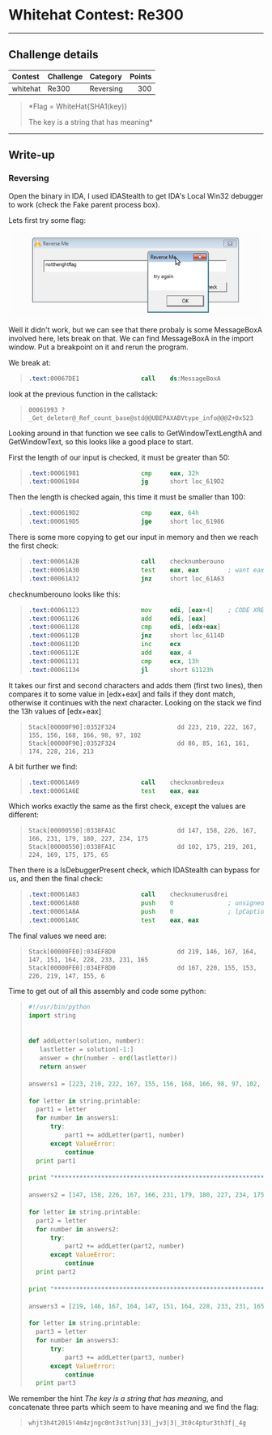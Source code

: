 # Whitehat Contest: Re300

----------
## Challenge details
| Contest        | Challenge     | Category  | Points |
|:---------------|:--------------|:----------|-------:|
| whitehat | Re300 | Reversing |    300 |

>*Flag = WhiteHat{SHA1(key)}
>
>The key is a string that has meaning*
----------

## Write-up
### Reversing

Open the binary in IDA, I used IDAStealth to get IDA's Local Win32 debugger to work (check the Fake parent process box).

Lets first try some flag:

![alt msgboxa](msgboxa.png)

Well it didn't work, but we can see that there probaly is some MessageBoxA involved here, lets break on that. We can find MessageBoxA in the import window. Put a breakpoint on it and rerun the program. 

We break at:

>```asm
>.text:00067DE1                 call    ds:MessageBoxA
>```

look at the previous function in the callstack:

>```
>00061993 ?_Get_deleter@_Ref_count_base@std@@UBEPAXABVtype_info@@@Z+0x523
>```

Looking around in that function we see calls to GetWindowTextLengthA and GetWindowText, so this looks like a good place to start.

First the length of our input is checked, it must be greater than 50:

>```asm
>.text:00061981                 cmp     eax, 32h
>.text:00061984                 jg      short loc_619D2
>```

Then the length is checked again, this time it must be smaller than 100:
>```asm
>.text:000619D2                 cmp     eax, 64h
>.text:000619D5                 jge     short loc_61986
>```

There is some more copying to get our input in memory and then we reach the first check:

>```asm
>.text:00061A2B                 call    checknumberouno
>.text:00061A30                 test    eax, eax        ; want eax to be nonzero
>.text:00061A32                 jnz     short loc_61A63
>```

checknumberouno looks like this:

>```asm
>.text:00061123                 mov     edi, [eax+4]    ; CODE XREF: checknumberouno+B4j
>.text:00061126                 add     edi, [eax]
>.text:00061128                 cmp     edi, [edx+eax]
>.text:0006112B                 jnz     short loc_6114D
>.text:0006112D                 inc     ecx
>.text:0006112E                 add     eax, 4
>.text:00061131                 cmp     ecx, 13h
>.text:00061134                 jl      short 61123h
>```
It takes our first and second characters and adds them (first two lines), then compares it to some value in [edx+eax] and fails if they dont match, otherwise it continues with the next character. Looking on the stack we find the 13h values of [edx+eax]

>```
>Stack[00000F90]:0352F324                 dd 223, 210, 222, 167, 155, 156, 168, 166, 98, 97, 102
>Stack[00000F90]:0352F324                 dd 86, 85, 161, 161, 174, 228, 216, 213
>```
A bit further we find:

>```asm
>.text:00061A69                 call    checknombredeux
>.text:00061A6E                 test    eax, eax
>```
Which works exactly the same as the first check, except the values are different:

>```
>Stack[00000550]:0338FA1C                 dd 147, 158, 226, 167, 166, 231, 179, 180, 227, 234, 175
>Stack[00000550]:0338FA1C                 dd 102, 175, 219, 201, 224, 169, 175, 175, 65
>```
Then there is a IsDebuggerPresent check, which IDAStealth can bypass for us, and then the final check:

>```asm
>.text:00061A83                 call    checknumerusdrei
>.text:00061A88                 push    0               ; unsigned int
>.text:00061A8A                 push    0               ; lpCaption
>.text:00061A8C                 test    eax, eax
>```

The final values we need are:
>```
>Stack[00000FE0]:034EF8D0                 dd 219, 146, 167, 164, 147, 151, 164, 228, 233, 231, 165
>Stack[00000FE0]:034EF8D0                 dd 167, 220, 155, 153, 226, 219, 147, 155, 6
>```
Time to get out of all this assembly and code some python:

>```python
>#!/usr/bin/python
>import string
>
>
>def addLetter(solution, number):
>    lastletter = solution[-1:]
>    answer = chr(number - ord(lastletter))
>    return answer
>
>answers1 = [223, 210, 222, 167, 155, 156, 168, 166, 98, 97, 102, 86, 85, 161, 161, 174, 228, 216, 213]
>
>for letter in string.printable:
>	part1 = letter
>	for number in answers1:
>		try:
>			part1 += addLetter(part1, number)
>		except ValueError:
>			continue
>	print part1
>
>print "***************************************************************************************"
>
>answers2 = [147, 158, 226, 167, 166, 231, 179, 180, 227, 234, 175, 102, 175, 219, 201, 224, 169, 175,175, 65]
>
>for letter in string.printable:
>	part2 = letter
>	for number in answers2:
>		try:
>			part2 += addLetter(part2, number)
>		except ValueError:
>			continue
>	print part2
>
>print "***************************************************************************************"
>
>answers3 = [219, 146, 167, 164, 147, 151, 164, 228, 233, 231, 165, 167, 220, 155, 153, 226, 219, 147, 155, 66]
>
>for letter in string.printable:
>	part3 = letter
>	for number in answers3:
>		try:
>			part3 += addLetter(part3, number)
>		except ValueError:
>			continue
>	print part3
>```

We remember the hint *The key is a string that has meaning*, and concatenate three parts which seem to have meaning and we find the flag:

>```
>whjt3h4t2015!4m4zjngc0nt3st?un|33|_jv3|3|_3t0c4ptur3th3f|_4g
>```


